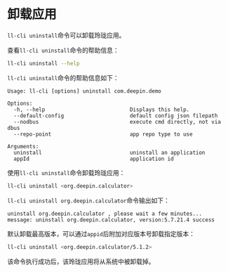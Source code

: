 # 卸载应用

`ll-cli uninstall`命令可以卸载玲珑应用。

查看`ll-cli uninstall`命令的帮助信息：

```bash
ll-cli uninstall --help
```

`ll-cli uninstall`命令的帮助信息如下：

```text
Usage: ll-cli [options] uninstall com.deepin.demo

Options:
  -h, --help                           Displays this help.
  --default-config                     default config json filepath
  --nodbus                             execute cmd directly, not via dbus
  --repo-point                         app repo type to use

Arguments:
  uninstall                            uninstall an application
  appId                                application id
```

使用`ll-cli uninstall`命令卸载玲珑应用：

```bash
ll-cli uninstall <org.deepin.calculator>
```

`ll-cli uninstall org.deepin.calculator`命令输出如下：

```text
uninstall org.deepin.calculator , please wait a few minutes...
message: uninstall org.deepin.calculator, version:5.7.21.4 success
```

默认卸载最高版本，可以通过`appid`后附加对应版本号卸载指定版本：

```bash
ll-cli uninstall <org.deepin.calculator/5.1.2>
```

该命令执行成功后，该玲珑应用将从系统中被卸载掉。
